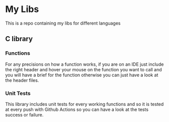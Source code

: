 # My Libs

This is a repo containing my libs for different languages

## C library

### Functions

For any precisions on how a function works, if you are on an IDE just include the right header and hover your mouse on the function you want to call and you will have a brief for the function otherwise you can just have a look at the header files.

### Unit Tests

This library includes unit tests for every working functions and so it is tested at every push with Github Actions so you can have a look at the tests success or failure.